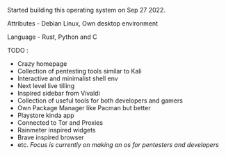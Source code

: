 Started building this operating system on Sep 27 2022.

Attributes - Debian Linux, Own desktop environment

Language - Rust, Python and C

TODO :
- Crazy homepage
- Collection of pentesting tools similar to Kali
- Interactive and minimalist shell env
- Next level live tilling
- Inspired sidebar from Vivaldi
- Collection of useful tools for both developers and gamers
- Own Package Manager like Pacman but better
- Playstore kinda app
- Connected to Tor and Proxies
- Rainmeter inspired widgets
- Brave inspired browser 
- etc.
*Focus is currently on making an os for pentesters and developers* 
